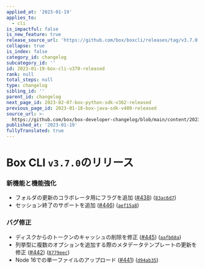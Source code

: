 ```yaml
---
applied_at: '2023-01-19'
applies_to:
  - cli
is_impactful: false
is_new_feature: true
release_source_url: 'https://github.com/box/boxcli/releases/tag/v3.7.0'
collapse: true
is_index: false
category_id: changelog
subcategory_id: ''
id: 2023-01-19-box-cli-v370-released
rank: null
total_steps: null
type: changelog
sibling_id: ''
parent_id: changelog
next_page_id: 2023-02-07-box-python-sdk-v362-released
previous_page_id: 2023-01-18-box-java-sdk-v400-released
source_url: >-
  https://github.com/box/box-developer-changelog/blob/main/content/2023/01-19-box-cli-v370-released.md
published_at: '2023-01-19'
fullyTranslated: true
---
```

# Box CLI `v3.7.0`のリリース

### 新機能と機能強化

* フォルダの更新のコラボレータ用にフラグを追加 ([#438][1]) ([`83ac6d7`][2])
* セッション終了のサポートを追加 ([#446][3]) ([`aef15a8`][4])

### バグ修正

* ディスクからのトークンのキャッシュの削除を修正 ([#445][5]) ([`aafb68a`][6])
* 列挙型に複数のオプションを追加する際のメタデータテンプレートの更新を修正 ([#442][7]) ([`8779eec`][8])
* Node 16での単一ファイルのアップロード ([#441][9]) ([`d94ab35`][10])

[1]: https://github.com/box/boxcli/issues/438

[2]: https://github.com/box/boxcli/commit/83ac6d7c8eeb7f3dc8562c8132cade4f5af80ee1

[3]: https://github.com/box/boxcli/issues/446

[4]: https://github.com/box/boxcli/commit/aef15a8d2c7ee904db320d879deb6ebf0f934d22

[5]: https://github.com/box/boxcli/issues/445

[6]: https://github.com/box/boxcli/commit/aafb68ae38a8280bd97cf978042a8df5b71b2f52

[7]: https://github.com/box/boxcli/issues/442

[8]: https://github.com/box/boxcli/commit/8779eecf24bda5b093bc891f5097879e1876b601

[9]: https://github.com/box/boxcli/issues/441

[10]: https://github.com/box/boxcli/commit/d94ab35a38938daf4edbbd134774a3809facecbd
